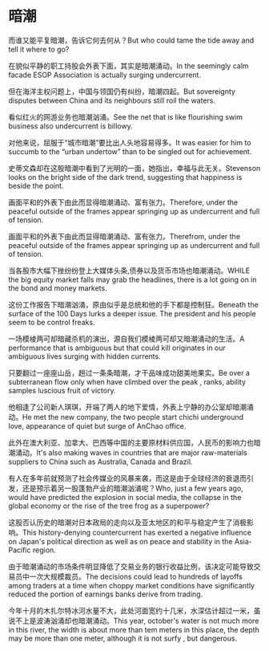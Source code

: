 # 暗潮

<p><span class="chinese">而谁又能平复暗潮，告诉它何去何从？</span><span class="english">But who could tame the tide away and tell it where to go?</span></p>

<p><span class="chinese">在貌似平静的职工持股会外表下面，其实是暗潮涌动。</span><span class="english">In the seemingly calm facade ESOP Association is actually surging undercurrent.</span></p>

<p><span class="chinese">但在海洋主权问题上，中国与领国仍有纠纷，暗潮四起。</span><span class="english">But sovereignty disputes between China and its neighbours still roil the waters.</span></p>

<p><span class="chinese">看似红火的网游业务也暗潮汹涌。</span><span class="english">See the net that is like flourishing swim business also undercurrent is billowy.</span></p>

<p><span class="chinese">对他来说，屈服于“城市暗潮”要比出人头地容易得多。</span><span class="english">It was easier for him to succumb to the “urban undertow” than to be singled out for achievement.</span></p>

<p><span class="chinese">史蒂文森却在这股暗潮中看到了光明的一面，她指出，幸福与此无关。</span><span class="english">Stevenson looks on the bright side of the dark trend, suggesting that happiness is beside the point.</span></p>

<p><span class="chinese">画面平和的外表下由此而显得暗潮涌动、富有张力。</span><span class="english">Therefore, under the peaceful outside of the frames appear springing up as undercurrent and full of tension.</span></p>

<p><span class="chinese">画面平和的外表下由此而显得暗潮涌动、富有张力。</span><span class="english">Therefrom, under the peaceful outside of the frames appear springing up as undercurrent and full of tension.</span></p>

<p><span class="chinese">当各股市大幅下挫纷纷登上大媒体头条,债券以及货币市场也暗潮涌动。</span><span class="english">WHILE the big equity market falls may grab the headlines, there is a lot going on in the bond and money markets.</span></p>

<p><span class="chinese">这份工作报告下暗潮汹涌，原由似乎是总统和他的手下都是控制狂。</span><span class="english">Beneath the surface of the 100 Days lurks a deeper issue. The president and his people seem to be control freaks.</span></p>

<p><span class="chinese">一场模棱两可却暗藏杀机的演出，源自我们模棱两可却又暗潮涌动的生活。</span><span class="english">A performance that is ambiguous but that could kill originates in our ambiguous lives surging with hidden currents.</span></p>

<p><span class="chinese">只要翻过一座座山岳，趟过一条条暗潮，才干品味成功甜美地果实。</span><span class="english">Be over a subterranean flow only when have climbed over the peak , ranks, ability samples luscious fruit of victory.</span></p>

<p><span class="chinese">他相逢了公司新人琪琪，开端了两人的地下爱情，外表上宁静的办公室却暗潮涌动。</span><span class="english">He met the new company, the two people start chichi underground love, appearance of quiet but surge of AnChao office.</span></p>

<p><span class="chinese">此外在澳大利亚、加拿大、巴西等中国的主要原材料供应国，人民币的影响力也暗潮涌动。</span><span class="english">It's also making waves in countries that are major raw-materials suppliers to China such as Australia, Canada and Brazil.</span></p>

<p><span class="chinese">有人在多年前就预测了社会传媒业的风暴来袭，而这是由于全球经济的衰退而引发，还是预示着另一股蓬勃产业的暗潮汹涌呢？</span><span class="english">Who, just a few years ago, would have predicted the explosion in social media, the collapse in the global economy or the rise of the tree frog as a superpower?</span></p>

<p><span class="chinese">这股否认历史的暗潮对日本政局的走向以及亚太地区的和平与稳定产生了消极影响。</span><span class="english">This history-denying countercurrent has exerted a negative influence on Japan's political direction as well as on peace and stability in the Asia-Pacific region.</span></p>

<p><span class="chinese">由于暗潮涌动的市场条件明显降低了交易业务的银行收益比例，该决定可能导致交易员中一次大规模裁员。</span><span class="english">The decisions could lead to hundreds of layoffs among traders at a time when choppy market conditions have significantly reduced the portion of earnings banks derive from trading.</span></p>

<p><span class="chinese">今年十月的木扎尔特冰河水量不大，此处河面宽约十几米，水深估计超过一米，虽说不上是波涛汹涌却也暗潮涌动。</span><span class="english">This year, october's water is not much more in this river, the width is about more than tem meters in this place, the depth may be more than one meter, although it is not surfy , but dangerous.</span></p>


